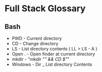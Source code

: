 # Full Stack Glossary

## Bash

* PWD - Current directory
* CD - Change directory 
* LS - List directory contents ( LL > LS - A ) 
* Open . - Open finder at current directory 
* mkdir - "mkdir "_" && CD $"_"
* Windows - Dir _ List directory Contents

